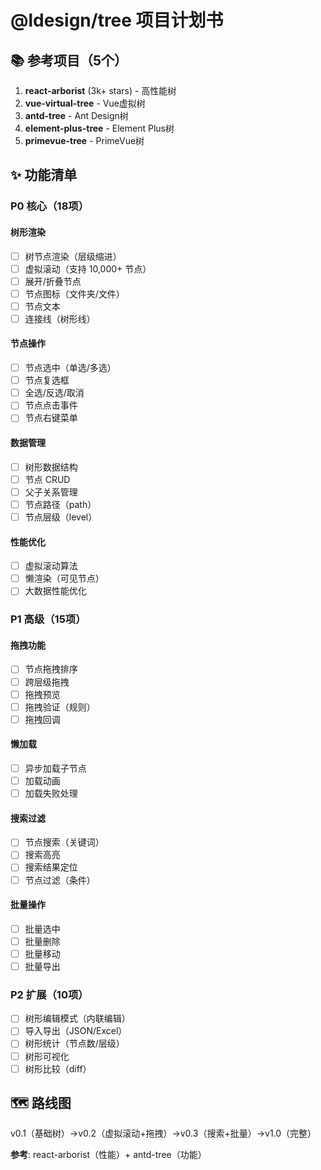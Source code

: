 # @ldesign/tree 项目计划书

## 📚 参考项目（5个）
1. **react-arborist** (3k+ stars) - 高性能树
2. **vue-virtual-tree** - Vue虚拟树
3. **antd-tree** - Ant Design树
4. **element-plus-tree** - Element Plus树
5. **primevue-tree** - PrimeVue树

## ✨ 功能清单

### P0 核心（18项）

#### 树形渲染
- [ ] 树节点渲染（层级缩进）
- [ ] 虚拟滚动（支持 10,000+ 节点）
- [ ] 展开/折叠节点
- [ ] 节点图标（文件夹/文件）
- [ ] 节点文本
- [ ] 连接线（树形线）

#### 节点操作
- [ ] 节点选中（单选/多选）
- [ ] 节点复选框
- [ ] 全选/反选/取消
- [ ] 节点点击事件
- [ ] 节点右键菜单

#### 数据管理
- [ ] 树形数据结构
- [ ] 节点 CRUD
- [ ] 父子关系管理
- [ ] 节点路径（path）
- [ ] 节点层级（level）

#### 性能优化
- [ ] 虚拟滚动算法
- [ ] 懒渲染（可见节点）
- [ ] 大数据性能优化

### P1 高级（15项）

#### 拖拽功能
- [ ] 节点拖拽排序
- [ ] 跨层级拖拽
- [ ] 拖拽预览
- [ ] 拖拽验证（规则）
- [ ] 拖拽回调

#### 懒加载
- [ ] 异步加载子节点
- [ ] 加载动画
- [ ] 加载失败处理

#### 搜索过滤
- [ ] 节点搜索（关键词）
- [ ] 搜索高亮
- [ ] 搜索结果定位
- [ ] 节点过滤（条件）

#### 批量操作
- [ ] 批量选中
- [ ] 批量删除
- [ ] 批量移动
- [ ] 批量导出

### P2 扩展（10项）
- [ ] 树形编辑模式（内联编辑）
- [ ] 导入导出（JSON/Excel）
- [ ] 树形统计（节点数/层级）
- [ ] 树形可视化
- [ ] 树形比较（diff）

## 🗺️ 路线图
v0.1（基础树）→v0.2（虚拟滚动+拖拽）→v0.3（搜索+批量）→v1.0（完整）

**参考**: react-arborist（性能）+ antd-tree（功能）


